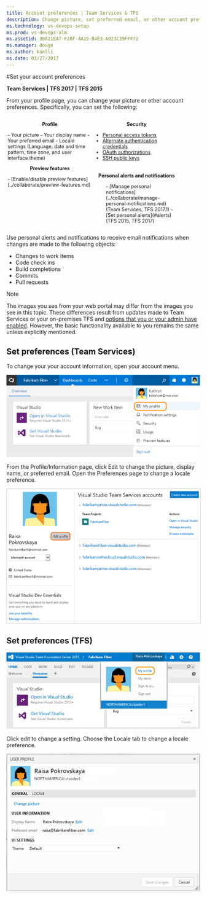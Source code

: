 ```yaml
---
title: Account preferences | Team Services & TFS
description: Change picture, set preferred email, or other account preferences from your account profile in VS Team Services (VSTS) or Team Foundation Server (TFS) 
ms.technology: vs-devops-setup
ms.prod: vs-devops-alm
ms.assetid: 30821EA7-F20F-4A15-B4E3-A023C39FFF72
ms.manager: douge
ms.author: kaelli
ms.date: 03/27/2017 
---
```


#Set your account preferences

**Team Services | TFS 2017 | TFS 2015**

From your profile page, you can change your picture or other account preferences. Specifically, you can set the following:  


<div style="float:left;width:220px;margin:3px;font-size:90%">
<p style="font-weight:bold;padding-bottom:0px;text-align:center;">Profile</p> 
-    Your picture   
-    Your display name   
-    Your preferred email   
-    Locale settings (Language, date and time pattern, time zone, and user interface theme)   


<p style="font-weight:bold;padding-bottom:0px;margin-top:12px;text-align:center;">Preview features</p>
-   [Enable/disable preview features](../collaborate/preview-features.md)    

</div>


<div style="float:left;width:220px;margin:3px;font-size:90%">
<p style="font-weight:bold;padding-bottom:0px;text-align:center;">Security</p>

- [Personal access tokens](../setup-admin/team-services/use-personal-access-tokens-to-authenticate.md)   
- [Alternate authentication credentials](../../integrate/get-started/auth/overview.md)   
- [OAuth authorizations](../../integrate/get-started/auth/oauth.md)   
- [SSH public keys](../git/use-ssh-keys-to-authenticate.md)   
</div>

<div style="float:left;width:220px;margin:3px;font-size:90%">
<p style="font-weight:bold;padding-bottom:0px;text-align:center;">Personal alerts and notifications</p>
<ul style="padding-left:30px">
- [Manage personal notifications](../collaborate/manage-personal-notifications.md) (Team Services, TFS 2017.1)    
- [Set personal alerts](#alerts) (TFS 2015, TFS 2017)   
</div>


<div style="clear:left;font-size:100%">
</div>

<p style="padding-bottom:0px;margin-top:12px;">Use personal alerts and notifications to receive email notifications when changes are made to the following objects:</p>

- Changes to work items
- Code check ins
- Build completions
- Commits
- Pull requests
 

>[!NOTE]  
>The images you see from your web portal may differ from the images you see in this topic. These differences result from updates made to Team Services or your on-premises TFS and [options that you or your admin have enabled](../collaborate/preview-features.md). However, the basic functionality available to you remains the same unless explicitly mentioned.  


## Set preferences (Team Services)   

To change your your account information, open your account menu.  

![Team Services, My Profile link on Account menu](_img/account-prefs/open-profile-team-services.png)  

From the Profile/Information page, click Edit to change the picture, display name, or preferred email. Open the Preferences page to change a locale preference.  

<!---
![Team Services, Profile page](_img/account-prefs/account-pref-ts-profile-page.png)
-->
<img src="_img/account-prefs/team-services-profile-dialog-co.png" alt="Team Services, Profile page" style="border: 1px solid #CCCCCC;" />  



## Set preferences (TFS)    

![TFS, My Profile link on Account menu](_img/account-prefs/open-profile.png)  

Click edit to change a setting. Choose the Locale tab to change a locale preference.  

![TFS, Set preferences](_img/account-prefs/account-prefs-tfs-user-profile.png)


